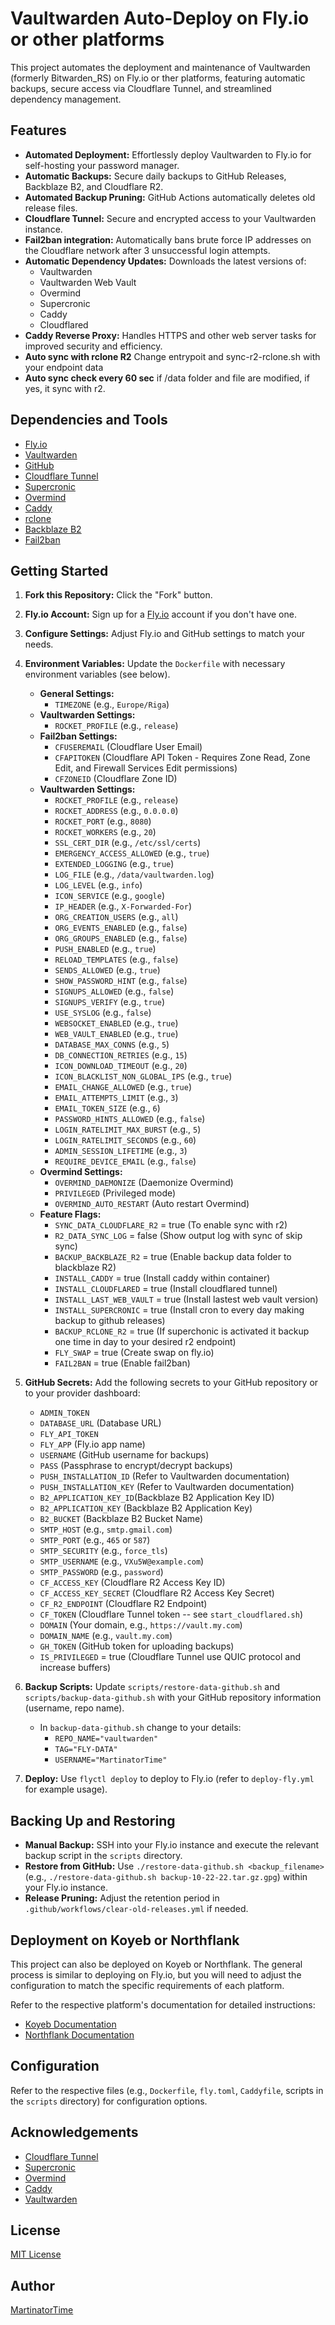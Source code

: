 # Vaultwarden Auto-Deploy on Fly.io or other platforms

This project automates the deployment and maintenance of Vaultwarden (formerly Bitwarden_RS) on Fly.io or ther platforms, featuring automatic backups, secure access via Cloudflare Tunnel, and streamlined dependency management.

## Features

* **Automated Deployment:** Effortlessly deploy Vaultwarden to Fly.io for self-hosting your password manager.
* **Automatic Backups:** Secure daily backups to GitHub Releases, Backblaze B2, and Cloudflare R2.
* **Automated Backup Pruning:** GitHub Actions automatically deletes old release files.
* **Cloudflare Tunnel:** Secure and encrypted access to your Vaultwarden instance.
* **Fail2ban integration:** Automatically bans brute force IP addresses on the Cloudflare network after 3 unsuccessful login attempts.
* **Automatic Dependency Updates:**  Downloads the latest versions of:
    * Vaultwarden
    * Vaultwarden Web Vault
    * Overmind
    * Supercronic
    * Caddy
    * Cloudflared
* **Caddy Reverse Proxy:**  Handles HTTPS and other web server tasks for improved security and efficiency.
* **Auto sync with rclone R2** Change entrypoit and sync-r2-rclone.sh with your endpoint data
* **Auto sync check every 60 sec** if /data folder and file are modified, if yes, it sync with r2.

## Dependencies and Tools

* [Fly.io](https://fly.io/)
* [Vaultwarden](https://github.com/dani-garcia/vaultwarden)
* [GitHub](https://github.com/)
* [Cloudflare Tunnel](https://developers.cloudflare.com/cloudflare-one/connections/connect-apps)
* [Supercronic](https://github.com/aptible/supercronic)
* [Overmind](https://github.com/DarthSim/overmind)
* [Caddy](https://caddyserver.com/)
* [rclone](https://rclone.org/)
* [Backblaze B2](https://www.backblaze.com/b2/)
* [Fail2ban](https://www.fail2ban.org/)

## Getting Started

1. **Fork this Repository:**  Click the "Fork" button.
2. **Fly.io Account:** Sign up for a [Fly.io](https://fly.io/) account if you don't have one.
3. **Configure Settings:** Adjust Fly.io and GitHub settings to match your needs.
4. **Environment Variables:** Update the `Dockerfile` with necessary environment variables (see below).
    * **General Settings:**
        * `TIMEZONE` (e.g., `Europe/Riga`)
    * **Vaultwarden Settings:**
        * `ROCKET_PROFILE` (e.g., `release`)
    * **Fail2ban Settings:**
        * `CFUSEREMAIL` (Cloudflare User Email)
        * `CFAPITOKEN` (Cloudflare API Token - Requires Zone Read, Zone Edit, and Firewall Services Edit permissions)
        * `CFZONEID` (Cloudflare Zone ID)
    * **Vaultwarden Settings:**
        * `ROCKET_PROFILE` (e.g., `release`)
        * `ROCKET_ADDRESS` (e.g., `0.0.0.0`)
        * `ROCKET_PORT` (e.g., `8080`)
        * `ROCKET_WORKERS` (e.g., `20`)
        * `SSL_CERT_DIR` (e.g., `/etc/ssl/certs`)
        * `EMERGENCY_ACCESS_ALLOWED` (e.g., `true`)
        * `EXTENDED_LOGGING` (e.g., `true`)
        * `LOG_FILE` (e.g., `/data/vaultwarden.log`)
        * `LOG_LEVEL` (e.g., `info`)
        * `ICON_SERVICE` (e.g., `google`)
        * `IP_HEADER` (e.g., `X-Forwarded-For`)
        * `ORG_CREATION_USERS` (e.g., `all`)
        * `ORG_EVENTS_ENABLED` (e.g., `false`)
        * `ORG_GROUPS_ENABLED` (e.g., `false`)
        * `PUSH_ENABLED` (e.g., `true`)
        * `RELOAD_TEMPLATES` (e.g., `false`)
        * `SENDS_ALLOWED` (e.g., `true`)
        * `SHOW_PASSWORD_HINT` (e.g., `false`)
        * `SIGNUPS_ALLOWED` (e.g., `false`)
        * `SIGNUPS_VERIFY` (e.g., `true`)
        * `USE_SYSLOG` (e.g., `false`)
        * `WEBSOCKET_ENABLED` (e.g., `true`)
        * `WEB_VAULT_ENABLED` (e.g., `true`)
        * `DATABASE_MAX_CONNS` (e.g., `5`)
        * `DB_CONNECTION_RETRIES` (e.g., `15`)
        * `ICON_DOWNLOAD_TIMEOUT` (e.g., `20`)
        * `ICON_BLACKLIST_NON_GLOBAL_IPS` (e.g., `true`)
        *  `EMAIL_CHANGE_ALLOWED` (e.g., `true`)
        * `EMAIL_ATTEMPTS_LIMIT` (e.g., `3`)
        * `EMAIL_TOKEN_SIZE` (e.g., `6`)
        * `PASSWORD_HINTS_ALLOWED` (e.g., `false`)
        * `LOGIN_RATELIMIT_MAX_BURST` (e.g., `5`)
        * `LOGIN_RATELIMIT_SECONDS` (e.g., `60`)
        * `ADMIN_SESSION_LIFETIME` (e.g., `3`)
        * `REQUIRE_DEVICE_EMAIL` (e.g., `false`)
    * **Overmind Settings:**
        * `OVERMIND_DAEMONIZE` (Daemonize Overmind)
        * `PRIVILEGED` (Privileged mode)
        * `OVERMIND_AUTO_RESTART` (Auto restart Overmind)
    * **Feature Flags:**
        * `SYNC_DATA_CLOUDFLARE_R2` = true (To enable sync with r2)
        * `R2_DATA_SYNC_LOG` = false (Show output log with sync of skip sync)
        * `BACKUP_BACKBLAZE_R2` = true (Enable backup data folder to blackblaze R2)
        * `INSTALL_CADDY` = true (Install caddy within container)
        * `INSTALL_CLOUDFLARED` = true (Install cloudflared tunnel)
        * `INSTALL_LAST_WEB_VAULT` = true (Install lastest web vault version)
        * `INSTALL_SUPERCRONIC` = true (Install cron to every day making backup to github releases)
        * `BACKUP_RCLONE_R2` = true (If superchonic is activated it backup one time in day to your desired r2 endpoint)
        * `FLY_SWAP` = true (Create swap on fly.io)
        * `FAIL2BAN` = true (Enable fail2ban)

5. **GitHub Secrets:** Add the following secrets to your GitHub repository or to your provider dashboard:
    * `ADMIN_TOKEN`
    * `DATABASE_URL` (Database URL)
    * `FLY_API_TOKEN`
    * `FLY_APP` (Fly.io app name)
    * `USERNAME` (GitHub username for backups)
    * `PASS` (Passphrase to encrypt/decrypt backups)
    * `PUSH_INSTALLATION_ID` (Refer to Vaultwarden documentation)
    * `PUSH_INSTALLATION_KEY` (Refer to Vaultwarden documentation)
    * `B2_APPLICATION_KEY_ID`(Backblaze B2 Application Key ID)
    * `B2_APPLICATION_KEY` (Backblaze B2 Application Key)
    * `B2_BUCKET` (Backblaze B2 Bucket Name)
    * `SMTP_HOST` (e.g., `smtp.gmail.com`)
    * `SMTP_PORT` (e.g., `465` or `587`)
    * `SMTP_SECURITY` (e.g., `force_tls`)
    * `SMTP_USERNAME` (e.g., `VXu5W@example.com`)
    * `SMTP_PASSWORD` (e.g., `password`)
    * `CF_ACCESS_KEY` (Cloudflare R2 Access Key ID)
    * `CF_ACCESS_KEY_SECRET` (Cloudflare R2 Access Key Secret)
    * `CF_R2_ENDPOINT` (Cloudflare R2 Endpoint)
    * `CF_TOKEN` (Cloudflare Tunnel token -- see `start_cloudflared.sh`)
    * `DOMAIN` (Your domain, e.g., `https://vault.my.com`)
    * `DOMAIN_NAME` (e.g., `vault.my.com`)
    * `GH_TOKEN` (GitHub token for uploading backups)
    * `IS_PRIVILEGED` = true (Cloudflare Tunnel use QUIC protocol and increase buffers)

6. **Backup Scripts:** Update `scripts/restore-data-github.sh` and `scripts/backup-data-github.sh` with your GitHub repository information (username, repo name).
    * In `backup-data-github.sh` change to your details:
        * `REPO_NAME="vaultwarden"`
        * `TAG="FLY-DATA"`
        * `USERNAME="MartinatorTime"`
7. **Deploy:** Use `flyctl deploy` to deploy to Fly.io (refer to `deploy-fly.yml` for example usage).

## Backing Up and Restoring

* **Manual Backup:** SSH into your Fly.io instance and execute the relevant backup script in the `scripts` directory.
* **Restore from GitHub:**  Use `./restore-data-github.sh <backup_filename>` (e.g., `./restore-data-github.sh backup-10-22-22.tar.gz.gpg`) within your Fly.io instance.
* **Release Pruning:**  Adjust the retention period in `.github/workflows/clear-old-releases.yml` if needed.

## Deployment on Koyeb or Northflank

This project can also be deployed on Koyeb or Northflank. The general process is similar to deploying on Fly.io, but you will need to adjust the configuration to match the specific requirements of each platform.

Refer to the respective platform's documentation for detailed instructions:

* [Koyeb Documentation](https://www.koyeb.com/docs)
* [Northflank Documentation](https://northflank.com/docs)

## Configuration

Refer to the respective files (e.g., `Dockerfile`, `fly.toml`, `Caddyfile`, scripts in the `scripts` directory) for configuration options.


## Acknowledgements

* [Cloudflare Tunnel](https://developers.cloudflare.com/cloudflare-one/connections/connect-apps)
* [Supercronic](https://github.com/aptible/supercronic)
* [Overmind](https://github.com/DarthSim/overmind)
* [Caddy](https://caddyserver.com/)
* [Vaultwarden](https://github.com/dani-garcia/vaultwarden)

## License

[MIT License](LICENSE)


## Author

[MartinatorTime](https://github.com/MartinatorTime)
